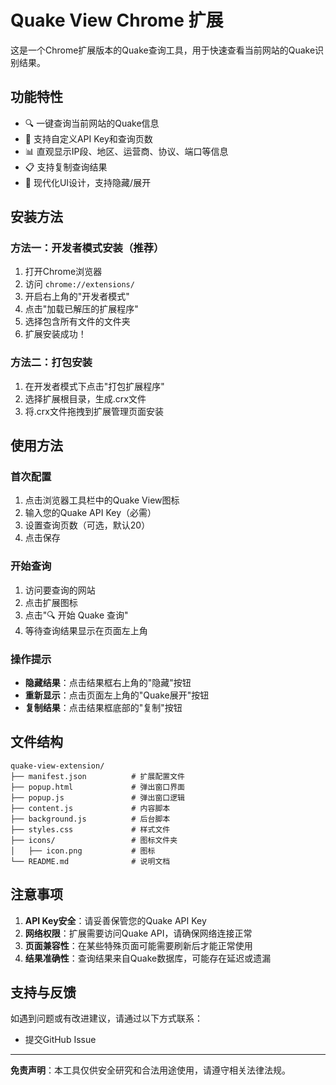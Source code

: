# Quake View Chrome 扩展

这是一个Chrome扩展版本的Quake查询工具，用于快速查看当前网站的Quake识别结果。

## 功能特性

- 🔍 一键查询当前网站的Quake信息
- 🔧 支持自定义API Key和查询页数
- 📊 直观显示IP段、地区、运营商、协议、端口等信息
- 📋 支持复制查询结果
- 🎨 现代化UI设计，支持隐藏/展开

## 安装方法

### 方法一：开发者模式安装（推荐）

1. 打开Chrome浏览器
2. 访问 `chrome://extensions/`
3. 开启右上角的"开发者模式"
4. 点击"加载已解压的扩展程序"
5. 选择包含所有文件的文件夹
6. 扩展安装成功！

### 方法二：打包安装

1. 在开发者模式下点击"打包扩展程序"
2. 选择扩展根目录，生成.crx文件
3. 将.crx文件拖拽到扩展管理页面安装

## 使用方法

### 首次配置

1. 点击浏览器工具栏中的Quake View图标
2. 输入您的Quake API Key（必需）
3. 设置查询页数（可选，默认20）
4. 点击保存

### 开始查询

1. 访问要查询的网站
2. 点击扩展图标
3. 点击"🔍 开始 Quake 查询"
4. 等待查询结果显示在页面左上角

### 操作提示

- **隐藏结果**：点击结果框右上角的"隐藏"按钮
- **重新显示**：点击页面左上角的"Quake展开"按钮
- **复制结果**：点击结果框底部的"复制"按钮

## 文件结构

```
quake-view-extension/
├── manifest.json          # 扩展配置文件
├── popup.html             # 弹出窗口界面
├── popup.js               # 弹出窗口逻辑
├── content.js             # 内容脚本
├── background.js          # 后台脚本
├── styles.css             # 样式文件
├── icons/                 # 图标文件夹
│   ├── icon.png           # 图标
└── README.md              # 说明文档
```

## 注意事项

1. **API Key安全**：请妥善保管您的Quake API Key
2. **网络权限**：扩展需要访问Quake API，请确保网络连接正常
3. **页面兼容性**：在某些特殊页面可能需要刷新后才能正常使用
4. **结果准确性**：查询结果来自Quake数据库，可能存在延迟或遗漏

## 支持与反馈

如遇到问题或有改进建议，请通过以下方式联系：
- 提交GitHub Issue

---

**免责声明**：本工具仅供安全研究和合法用途使用，请遵守相关法律法规。 